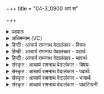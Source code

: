 +++
title = "04-3_0900 अयं स"

+++
<details><summary>पदपाठः</summary>

अ꣣य꣢म्। सः। यः। दि꣣वः꣢। प꣡रि꣢꣯। र꣡घुया꣡मा꣢। र꣣घु। या꣡मा꣢꣯। पवि꣡त्रे꣢। आ। सि꣡न्धोः꣢꣯। ऊ꣣र्मा꣢। व्य꣡क्ष꣢꣯रत्। वि꣣। अ꣡क्ष꣢꣯रत्। ९००।
</details>

<details><summary>अधिमन्त्रम् (VC)</summary>

- पवमानः सोमः
- बृहन्मतिराङ्गिरसः
- गायत्री
- षड्जः
</details>

<details><summary>हिन्दी : आचार्य रामनाथ वेदालंकार - विषयः</summary>

अगले मन्त्र में ब्रह्मानन्द-रस का प्रवाह वर्णित है।
</details>

<details><summary>हिन्दी : आचार्य रामनाथ वेदालंकार - पदार्थः</summary>

पदार्थान्वयभाषाः -  (अयम्) यह हमसे अनुभव किया जाता हुआ (सः) वह प्रसिद्ध ब्रह्मानन्दरस है, (यः) जो (रघुयामा) शीघ्र गतिवाला होता हुआ (दिवः परि) आनन्दमय परमेश्वर के पास से (पवित्रे आ) पवित्र हृदय में आकर (सिन्धोः ऊर्मौ) आत्मारूप समुद्र की तरङ्ग में (व्यक्षरत्) क्षरित हो रहा है ॥३॥
</details>

<details><summary>हिन्दी : आचार्य रामनाथ वेदालंकार - भावार्थः</summary>

भावार्थभाषाः -  जैसे सोमौषधि का रस दशापवित्र नामक छन्नी से क्षरित होकर द्रोणकलश में गिरता है,अथवा जैसे चाँदनी का रस पवित्र अन्तरिक्ष से क्षरित होकर समुद्र में गिरता है,वैसे ही परमात्मा के पास से आया हुआ आनन्दरस पवित्र हृदय से क्षरित होकर अन्तरात्मा में आता है ॥३॥
</details>

<details><summary>संस्कृत : आचार्य रामनाथ वेदालंकार - विषयः</summary>

अथ ब्रह्मानन्दरसप्रवाहं वर्णयति।
</details>

<details><summary>संस्कृत : आचार्य रामनाथ वेदालंकार - पदार्थः</summary>

पदार्थान्वयभाषाः -  (अयम्) एषः अस्माभिरनुभूयमानः (सः) प्रसिद्धः ब्रह्मानन्दरसो वर्तते। (यः रघुयामा) शीघ्रगतिः सन् (दिवः परि) आनन्दमयात् परमेश्वरात्।[दिवु धातोरर्थेषु मोदार्थोऽपि परिगणितः।] (पवित्रे आ) पवित्रे हृदये आगम्य (सिन्धोः ऊर्मौ) आत्मसमुद्रस्य तरङ्गे (व्यक्षरत्) परिस्रवति ॥३॥
</details>

<details><summary>संस्कृत : आचार्य रामनाथ वेदालंकार - भावार्थः</summary>

भावार्थभाषाः -  यथा सोमौषधिरसो दशापवित्रात् क्षरित्वा द्रोणकलशे पतति यथा वा चन्द्रिकारसः पवित्रादन्तरिक्षात् क्षरित्वा समुद्रे पतति तथैव परमात्मनः सकाशादागत आनन्दरसः पवित्राद् हृदयात् क्षरित्वाऽन्तरात्मानमागच्छति ॥३॥
</details>

<details><summary>संस्कृत : आचार्य रामनाथ वेदालंकार - पादटिप्पनी</summary>

टिप्पणी:   १. ऋ० ९।३९।४।
</details>